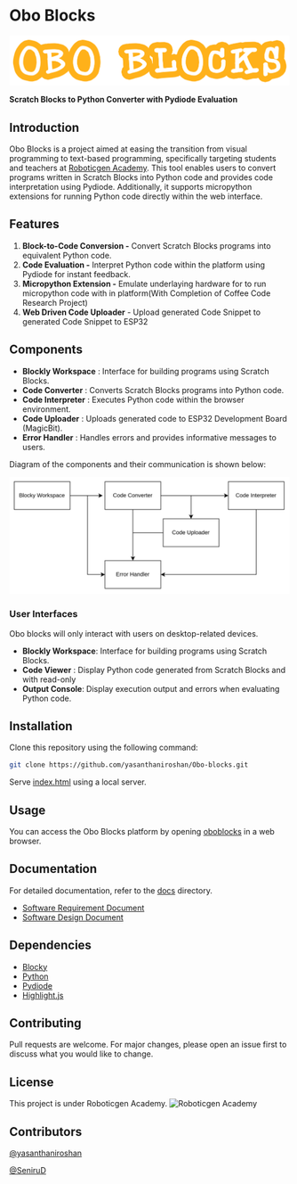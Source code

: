 # Obo Blocks 
![Obo Blocks](Frontend/Media/OBO_BLOCKS.png)

**Scratch Blocks to Python Converter with Pydiode Evaluation**

## Introduction

Obo Blocks is a project aimed at easing the transition from visual programming to text-based programming, specifically targeting students and teachers at [Roboticgen Academy](https://roboticgenacademy.com/). This tool enables users to convert programs written in Scratch Blocks into Python code and provides code interpretation using Pydiode. Additionally, it supports micropython extensions for running Python code directly within the web interface.


## Features

1. **Block-to-Code Conversion -** Convert Scratch Blocks programs into equivalent Python code.
2. **Code Evaluation -** Interpret Python code within the platform using Pydiode for instant feedback.
3. **Micropython Extension -** Emulate underlaying hardware for to run micropython code with in platform(With Completion of Coffee Code Research Project)
4. **Web Driven Code Uploader** - Upload generated Code Snippet to generated Code Snippet to ESP32

## Components

- **Blockly Workspace** : Interface for building programs using Scratch Blocks.
- **Code Converter** : Converts Scratch Blocks programs into Python code.
- **Code Interpreter** : Executes Python code within the browser environment.
- **Code Uploader** : Uploads generated code to ESP32 Development Board (MagicBit).
- **Error Handler** : Handles errors and provides informative messages to users. 

Diagram of the components and their communication is shown below:

![Component Communication](docs/images/componentcommunication.png)

### User Interfaces

Obo blocks will only interact with users on desktop-related devices.

*   **Blockly Workspace**: Interface for building programs using Scratch Blocks.
*   **Code Viewer** : Display Python code generated from Scratch Blocks and with read-only
*   **Output Console**: Display execution output and errors when evaluating Python code.


## Installation

Clone this repository using the following command:

```bash
git clone https://github.com/yasanthaniroshan/Obo-blocks.git
```
Serve [index.html](Frontend/index.html) using a local server.

## Usage

You can access the Obo Blocks platform by opening [oboblocks](https://oboblocks.roboticgenacademy.com/) in a web browser.

## Documentation

For detailed documentation, refer to the [docs](docs) directory.
- [Software Requirement Document](docs/SRS.md)
- [Software Design Document](docs/SDD.md)


## Dependencies

- [Blocky](https://developers.google.com/blockly)
- [Python](https://www.python.org/)
- [Pydiode](https://pyodide.org/en/stable/)
- [Highlight.js](https://highlightjs.org/)


## Contributing

Pull requests are welcome. For major changes, please open an issue first to discuss what you would like to change.

## License

This project is under Roboticgen Academy. 
![Roboticgen Academy](https://framerusercontent.com/images/tdeDCpW3vyZ0FmSkx7W258hWXow.png)

## Contributors

[@yasanthaniroshan](https://github.com/yasanthaniroshan)

[@SeniruD](https://github.com/SeniruD)

